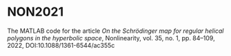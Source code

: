 # NON2021
The MATLAB code for the article _On the Schrödinger map for regular helical polygons in the hyperbolic space_, Nonlinearity, vol. 35, no. 1, pp. 84–109, 2022, DOI:10.1088/1361-6544/ac355c 
